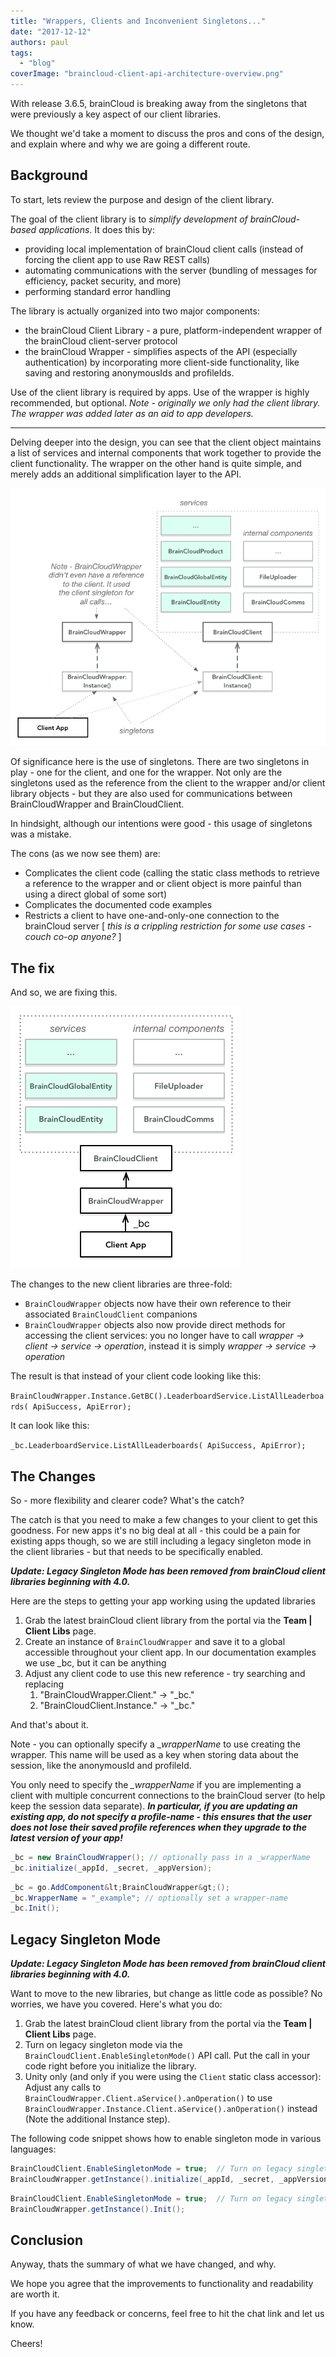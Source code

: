 ```yaml
---
title: "Wrappers, Clients and Inconvenient Singletons..."
date: "2017-12-12"
authors: paul
tags: 
  - "blog"
coverImage: "braincloud-client-api-architecture-overview.png"
---
```


With release 3.6.5, brainCloud is breaking away from the singletons that were previously a key aspect of our client libraries.

We thought we'd take a moment to discuss the pros and cons of the design, and explain where and why we are going a different route.

## Background

To start, lets review the purpose and design of the client library.

The goal of the client library is to _simplify development of brainCloud-based applications_. It does this by:

- providing local implementation of brainCloud client calls (instead of forcing the client app to use Raw REST calls)
- automating communications with the server (bundling of messages for efficiency, packet security, and more)
- performing standard error handling

The library is actually organized into two major components:

- the brainCloud Client Library - a pure, platform-independent wrapper of the brainCloud client-server protocol
- the brainCloud Wrapper - simplifies aspects of the API (especially authentication) by incorporating more client-side functionality, like saving and restoring anonymousIds and profileIds.

Use of the client library is required by apps. Use of the wrapper is highly recommended, but optional. _Note - originally we only had the client library. The wrapper was added later as an aid to app developers._ 

* * *

Delving deeper into the design, you can see that the client object maintains a list of services and internal components that work together to provide the client functionality. The wrapper on the other hand is quite simple, and merely adds an additional simplification layer to the API.

[![](images/braincloud-client-api-architecture-details.png)](images/braincloud-client-api-architecture-details.png)

Of significance here is the use of singletons. There are two singletons in play - one for the client, and one for the wrapper. Not only are the singletons used as the reference from the client to the wrapper and/or client library objects - but they are also used for communications between BrainCloudWrapper and BrainCloudClient.

In hindsight, although our intentions were good - this usage of singletons was a mistake.

The cons (as we now see them) are:

- Complicates the client code (calling the static class methods to retrieve a reference to the wrapper and or client object is more painful than using a direct global of some sort)
- Complicates the documented code examples
- Restricts a client to have one-and-only-one connection to the brainCloud server [ _this is a crippling restriction for some use cases - couch co-op anyone?_ ]

## The fix

And so, we are fixing this.

[![](images/braincloud-client-api-architecture-new.png)](images/braincloud-client-api-architecture-new.png)

The changes to the new client libraries are three-fold:

- `BrainCloudWrapper` objects now have their own reference to their associated `BrainCloudClient` companions
- `BrainCloudWrapper` objects also now provide direct methods for accessing the client services: you no longer have to call _wrapper → client → service → operation_, instead it is simply _wrapper → service → operation_

The result is that instead of your client code looking like this:

`BrainCloudWrapper.Instance.GetBC().LeaderboardService.ListAllLeaderboards( ApiSuccess, ApiError);`

It can look like this:

`_bc.LeaderboardService.ListAllLeaderboards( ApiSuccess, ApiError);`

## The Changes

So - more flexibility and clearer code? What's the catch?

The catch is that you need to make a few changes to your client to get this goodness. For new apps it's no big deal at all - this could be a pain for existing apps though, so we are still including a legacy singleton mode in the client libraries - but that needs to be specifically enabled.

_**Update: Legacy Singleton Mode has been removed from brainCloud client libraries beginning with 4.0.**_ 

Here are the steps to getting your app working using the updated libraries

1. Grab the latest brainCloud client library from the portal via the **Team | Client Libs** page.
2. Create an instance of `BrainCloudWrapper` and save it to a global accessible throughout your client app. In our documentation examples we use \_bc, but it can be anything
3. Adjust any client code to use this new reference - try searching and replacing
    1. "BrainCloudWrapper.Client." → "\_bc."
    2. "BrainCloudClient.Instance." → "\_bc."

And that's about it.

Note - you can optionally specify a \__wrapperName_ to use creating the wrapper. This name will be used as a key when storing data about the session, like the anonymousId and profileId.

You only need to specify the _\_wrapperName_ if you are implementing a client with multiple concurrent connections to the brainCloud server (to help keep the session data separate). _**In particular, if you are updating an existing app, do not specify a profile-name - this ensures that the user does not lose their saved profile references when they upgrade to the latest version of your app!**_

```csharp
_bc = new BrainCloudWrapper(); // optionally pass in a _wrapperName
_bc.initialize(_appId, _secret, _appVersion);
```


```csharp
_bc = go.AddComponent&lt;BrainCloudWrapper&gt;();
_bc.WrapperName = "_example"; // optionally set a wrapper-name
_bc.Init();
```

## Legacy Singleton Mode

_**Update: Legacy Singleton Mode has been removed from brainCloud client libraries beginning with 4.0.**_ 

Want to move to the new libraries, but change as little code as possible? No worries, we have you covered. Here's what you do:

1. Grab the latest brainCloud client library from the portal via the **Team | Client Libs** page.
2. Turn on legacy singleton mode via the `BrainCloudClient.EnableSingletonMode()` API call. Put the call in your code right before you initialize the library.
3. Unity only (and only if you were using the `Client` static class accessor): Adjust any calls to `BrainCloudWrapper.Client.aService().anOperation()` to use `BrainCloudWrapper.Instance.Client.aService().anOperation()` instead (Note the additional Instance step).

The following code snippet shows how to enable singleton mode in various languages:


```csharp
BrainCloudClient.EnableSingletonMode = true;  // Turn on legacy singleton mode
BrainCloudWrapper.getInstance().initialize(_appId, _secret, _appVersion);
```


```csharp
BrainCloudClient.EnableSingletonMode = true;  // Turn on legacy singleton mode
BrainCloudWrapper.getInstance().Init();
```


## Conclusion

Anyway, thats the summary of what we have changed, and why.

We hope you agree that the improvements to functionality and readability are worth it.

If you have any feedback or concerns, feel free to hit the chat link and let us know.

Cheers!
